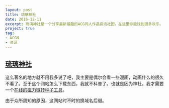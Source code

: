 ```yaml
---
layout: post
title: 琉璃神社
date: 2016-12-11
excerpt: 琉璃神社是一个分享最新最酷的ACG同人作品资讯社团，在这里你能找到很多欢乐。
project: true
tag: 
- ACGN
- 资源
---
```


## [琉璃神社](https://www.hacg.fi/)

这么著名的地方就不用我多说了吧，我主要是偶尔会看一些漫画，动画什么的很久不看了。至于这个网站怎么下载东西，我就不科普了。也就是因为神社，我才需要一个[在线的磁力链转种子工具](http://windfire.space/torrent/)。

由于众所周知的原因，这网站时不时的换域名后缀。